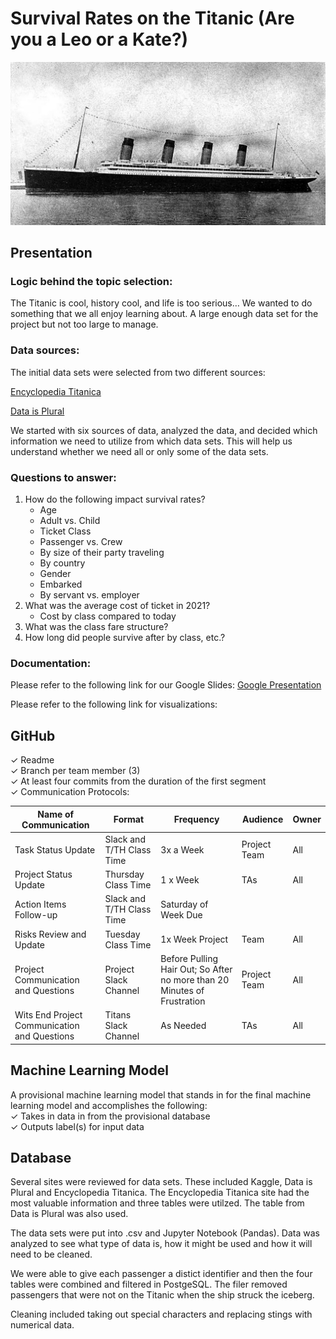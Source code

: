 # Survival Rates on the Titanic (Are you a Leo or a Kate?)
![](Resources\Images\R_M_S_Titanic.jpg)

## Presentation

### Logic behind the topic selection:
The Titanic is cool, history cool, and life is too serious… We wanted to do something that we all enjoy learning about. A large enough data set for the project but not too large to manage.

### Data sources:
The initial data sets were selected from two different sources:

[Encyclopedia Titanica](https://www.encyclopedia-titanica.org/)

[Data is Plural](https://www.data-is-plural.com/archive/2016-03-30-edition/)

We started with six sources of data, analyzed the data, and decided which information we need to utilize from which data sets.  This will help us understand whether we need all or only some of the data sets.

### Questions to answer:
1. How do the following impact survival rates?
    * Age
    * Adult vs. Child
    * Ticket Class
    * Passenger vs. Crew
    * By size of their party traveling
    * By country
    * Gender
    * Embarked
    * By servant vs. employer
2. What was the average cost of ticket in 2021?
    * Cost by class compared to today
3. What was the class fare structure?
4. How long did people survive after by class, etc.?

### Documentation:
Please refer to the following link for our Google Slides:
[Google Presentation](https://docs.google.com/presentation/d/1s3Yb2CB7xHdOnEonHknPmTtLHNYMpXDFo4cBXckvWIc/edit#slide=id.p)

Please refer to the following link for visualizations:


## GitHub 

✓ Readme  
✓ Branch per team member (3)  
✓ At least four commits from the duration of the first segment  
✓ Communication Protocols:

Name of Communication | Format | Frequency | Audience | Owner
----------------------|--------|-----------|----------|------
Task Status Update | Slack and T/TH Class Time | 3x a Week | Project Team | All
Project Status Update |	Thursday Class Time |	1 x Week |	TAs |	All
Action Items Follow-up |	Slack and T/TH Class Time |	Saturday of Week Due		
Risks Review and Update |	Tuesday Class Time |	1x Week	Project | Team |	All
Project Communication and Questions |	Project Slack Channel |	Before Pulling Hair Out; So After no more than 20 Minutes of Frustration |	Project Team |	All
Wits End Project Communication and Questions |	Titans Slack Channel |	As Needed |	TAs	 | All

## Machine Learning Model

A provisional machine learning model that stands in for the final machine learning model and accomplishes the following:   
✓ Takes in data in from the provisional database   
✓ Outputs label(s) for input data

## Database

Several sites were reviewed for data sets.  These included Kaggle, Data is Plural and Encyclopedia Titanica.  The Encyclopedia Titanica site had the most valuable information and three tables were utilzed.  The table from Data is Plural was also used. 

The data sets were put into .csv and Jupyter Notebook (Pandas).  Data was analyzed to see what type of data is, how it might be used and how it will need to be cleaned.  

We were able to give each passenger a distict identifier and then the four tables were combined and filtered in PostgeSQL.  The filer removed passengers that were not on the Titanic when the ship struck the iceberg.

Cleaning included taking out special characters and replacing stings with numerical data.